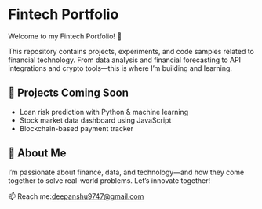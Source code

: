 # Fintech Portfolio

Welcome to my Fintech Portfolio! 🚀

This repository contains projects, experiments, and code samples related to financial technology. From data analysis and financial forecasting to API integrations and crypto tools—this is where I’m building and learning.

## 🔧 Projects Coming Soon
- Loan risk prediction with Python & machine learning
- Stock market data dashboard using JavaScript
- Blockchain-based payment tracker

## 🧠 About Me
I’m passionate about finance, data, and technology—and how they come together to solve real-world problems. Let’s innovate together!

📫 Reach me:deepanshu9747@gmail.com  

